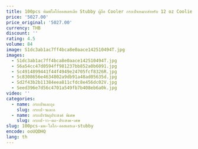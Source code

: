 ```yaml
---
title: 100pcs พิมพ์โลโก้ออสเตรเลีย Stubby ผู้ถือ Cooler กระเป๋าเหมาะสําหรับ 12 oz Coolies สําหรับส่วนบุคคลระเหิด,ไวนิล,DIY
price: '5027.00'
price_original: '5027.00'
currency: THB
discount: ''
rating: 4.5
volume: 84
image: S1dc3ab1ac7ff4bca8e0aace142510494T.jpg
images:
  - S1dc3ab1ac7ff4bca8e0aace142510494T.jpg
  - S6a54cc47d0594ff981237bb852a0b6091.jpg
  - Sc4914899441f44f4949e24705fcf8326R.jpg
  - Sc8308656e4634802a9db91a48ad05635d.jpg
  - Sd2f43b2b11384eea811cfdc8e456dc02V.jpg
  - Seed396e7d56c4701a549fb7b408eb6a0k.jpg
video: ''
categories:
  - name: กระเป๋าและถุง
    slug: กระเป-าและถ
  - name: กระเป๋าวัตถุประสงค์ พิเศษ
    slug: กระเป-าว-ตถ-ประสงค-เศษ
slug: 100pcs-มพ-โลโก-ออสเตรเล-stubby
encode: ooUQDHQ
lang: th
---
```

  